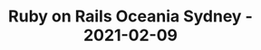 ---
layout: post
title: Ruby on Rails Oceania Sydney - 2021-02-09
datetime: 2021-02-09 18:00:00.000000000 -05:00
name: Ruby on Rails Oceania Sydney
external_url: https://www.meetup.com/Ruby-On-Rails-Oceania-Sydney/events/hlnmbsyccdbmb/
year_month: 2021-02
---